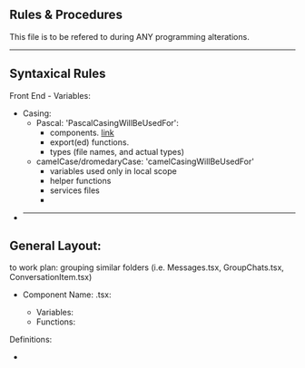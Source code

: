 ## Rules & Procedures

This file is to be refered to during ANY programming alterations.

---

## Syntaxical Rules

Front End - Variables:

- Casing:
  - Pascal: 'PascalCasingWillBeUsedFor':
    - components. [link](Components)
    - export(ed) functions.
    - types (file names, and actual types)
  - camelCase/dromedaryCase: 'camelCasingWillBeUsedFor'
    - variables used only in local scope
    - helper functions
    - services files
    -

* ---

## General Layout:

to work plan: grouping similar folders (i.e. Messages.tsx, GroupChats.tsx, ConversationItem.tsx)

- Component Name: <A>.tsx:
  - Variables:
  - Functions:

Definitions:

-
